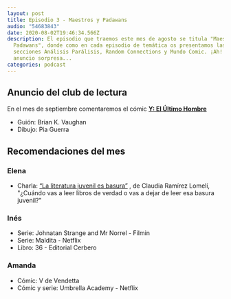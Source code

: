 ```yaml
---
layout: post
title: Episodio 3 - Maestros y Padawans
audio: "54683843"
date: 2020-08-02T19:46:34.566Z
description: El episodio que traemos este mes de agosto se titula "Maestros y
  Padawans", donde como en cada episodio de temática os presentamos las
  secciones Análisis Parálisis, Random Connections y Mundo Comic. ¡Ah! Y algún
  anuncio sorpresa...
categories: podcast
---
```


## Anuncio del club de lectura

En el mes de septiembre comentaremos el cómic **[Y: El Último Hombre](https://www.ecccomics.com/comic/y-el-ultimo-hombre-libro-1-de-5-4974.aspx)**

* Guión: Brian K. Vaughan
* Dibujo: Pia Guerra

## Recomendaciones del mes

### Elena

* Charla: [“La literatura juvenil es basura”](https://www.youtube.com/watch?v=aoSLQ2vVZkg) , de Claudia Ramírez Lomelí, "¿Cuándo vas a leer libros de verdad o vas a dejar de leer esa basura juvenil?"

### Inés

* Serie: Johnatan Strange and Mr Norrel - Filmin
* Serie: Maldita - Netflix
* Libro: 36 - Editorial Cerbero

### Amanda

* Cómic: V de Vendetta
* Cómic y serie: Umbrella Academy - Netflix